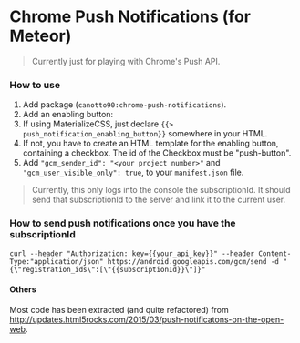# Chrome Push Notifications (for Meteor)

> Currently just for playing with Chrome's Push API.

### How to use

1. Add package (`canotto90:chrome-push-notifications`).
2. Add an enabling button:
  1. If using MaterializeCSS, just declare `{{> push_notification_enabling_button}}` somewhere in your HTML.
  2. If not, you have to create an HTML template for the enabling button, containing a checkbox. The id of the Checkbox must be "push-button".
3. Add `"gcm_sender_id": "<your project number>"` and `"gcm_user_visible_only": true`, to your `manifest.json` file.

> Currently, this only logs into the console the subscriptionId. It should send that subscriptionId to the server and link it to the current user.

### How to send push notifications once you have the subscriptionId

`curl --header "Authorization: key={{your_api_key}}" --header Content-Type:"application/json" https://android.googleapis.com/gcm/send -d "{\"registration_ids\":[\"{{subscriptionId}}\"]}"`

#### Others

Most code has been extracted (and quite refactored) from http://updates.html5rocks.com/2015/03/push-notificatons-on-the-open-web.
